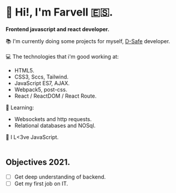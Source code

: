 # 👋 Hi!, I'm Farvell 🇪🇸.

**Frontend javascript and react developer.** <br>

 📚 I'm currently doing some projects for myself, <a href="https://discordsafe.com/">D-Safe</a> developer.<br><br>
 💻 The technologies that i'm good working at:
 
  - HTML5.
  - CSS3, Sccs, Tailwind.
  - JavaScript ES7, AJAX.
  - Webpack5, post-css.
  - React / ReactDOM / React Route.
  
  💪 Learning:
  
  - Websockets and http requests.
  - Relational databases and NOSql.
  
  
💛 I L<3ve JavaScript.<br><br>
 
 ## Objectives 2021.
- [ ] Get deep understanding of backend.
- [ ] Get my first job on IT.
